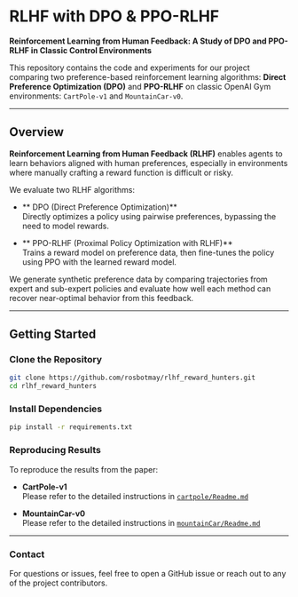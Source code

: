 # RLHF with DPO & PPO-RLHF

**Reinforcement Learning from Human Feedback: A Study of DPO and PPO-RLHF in Classic Control Environments**

This repository contains the code and experiments for our project comparing two preference-based reinforcement learning algorithms: **Direct Preference Optimization (DPO)** and **PPO-RLHF** on classic OpenAI Gym environments: `CartPole-v1` and `MountainCar-v0`.

---

## Overview

**Reinforcement Learning from Human Feedback (RLHF)** enables agents to learn behaviors aligned with human preferences, especially in environments where manually crafting a reward function is difficult or risky.

We evaluate two RLHF algorithms:

- ** DPO (Direct Preference Optimization)**  
  Directly optimizes a policy using pairwise preferences, bypassing the need to model rewards.

- ** PPO-RLHF (Proximal Policy Optimization with RLHF)**  
  Trains a reward model on preference data, then fine-tunes the policy using PPO with the learned reward model.

We generate synthetic preference data by comparing trajectories from expert and sub-expert policies and evaluate how well each method can recover near-optimal behavior from this feedback.

---

## Getting Started

### Clone the Repository

```bash
git clone https://github.com/rosbotmay/rlhf_reward_hunters.git
cd rlhf_reward_hunters
```
### Install Dependencies
```bash
pip install -r requirements.txt
```
### Reproducing Results

To reproduce the results from the paper:

- **CartPole-v1**  
  Please refer to the detailed instructions in [`cartpole/Readme.md`](cartpole/README.md)

- **MountainCar-v0**  
  Please refer to the detailed instructions in [`mountainCar/Readme.md`](mountainCar/README.md)

---

### Contact

For questions or issues, feel free to open a GitHub issue or reach out to any of the project contributors.

